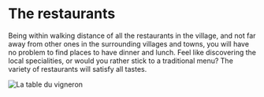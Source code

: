 # The restaurants

Being within walking distance of all the restaurants in the village, and not far away from other ones in the surrounding villages and towns, you will have no problem to find places to have dinner and lunch. Feel like discovering the local specialities, or would you rather stick to a traditional menu? The variety of restaurants will satisfy all tastes.

![La table du vigneron](/images/restaurants.jpg)